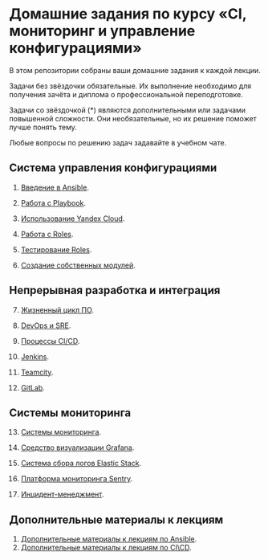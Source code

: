 # Домашние задания по курсу «CI, мониторинг и управление конфигурациями»

В этом репозитории собраны ваши домашние задания к каждой лекции. 

Задачи без звёздочки обязательные. Их выполнение необходимо для получения зачёта и диплома о профессиональной переподготовке.

Задачи со звёздочкой (*) являются дополнительными или задачами повышенной сложности. Они необязательные, но их решение поможет лучше понять тему.

Любые вопросы по решению задач задавайте в учебном чате.

## Система управления конфигурациями

1. [Введение в Ansible](./01).

2. [Работа с Playbook](./02).

3. [Использование Yandex Cloud](./08-ansible-03-yandex).

4. [Работа с Roles](./08-ansible-04-role).

5. [Тестирование Roles](./08-ansible-05-testing).

6. [Создание собственных модулей](./08-ansible-06-module).

## Непрерывная разработка и интеграция

7. [Жизненный цикл ПО](./09-ci-01-intro/README.md).

8. [DevOps и SRE](./09-ci-02-devops/README.md).

9. [Процессы CI/CD](./09-ci-03-cicd/README.md).

10. [Jenkins](./09-ci-04-jenkins/README.md).

11. [Teamcity](./09-ci-05-teamcity/README.md).

12. [GitLab](./09-ci-06-gitlab/README.md).

## Системы мониторинга

13. [Системы мониторинга](./10-monitoring-02-systems).

14. [Средство визуализации Grafana](./10-monitoring-03-grafana).

15. [Система сбора логов Elastic Stack](./10-monitoring-04-elk).

16. [Платформа мониторинга Sentry](./10-monitoring-05-sentry).

17. [Инцидент-менеджмент](/10-monitoring-06-incident-management).


## Дополнительные материалы к лекциям

1. [Дополнительные материалы к лекциям по Ansible](./08-ansible-additional).
1. [Дополнительные материалы к лекциям по CI\CD](./09-ci-additional).
